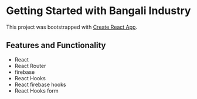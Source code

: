 # Getting Started with Bangali Industry

This project was bootstrapped with [Create React App](https://github.com/facebook/create-react-app).

##  Features and Functionality
- React 
- React Router
- firebase
- React Hooks
- React firebase hooks
- React Hooks form
